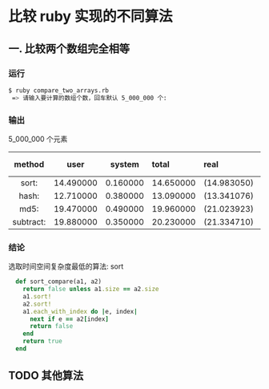 # 比较 ruby 实现的不同算法


## 一. 比较两个数组完全相等

### 运行

```bash
$ ruby compare_two_arrays.rb 
 => 请输入要计算的数组个数，回车默认 5_000_000 个: 
```

### 输出

5_000_000 个元素

  method   |  user  |system | total         |real     | extra-memery
:---------:|:------:|:-----:|:----------|:-------------|:-------------|
sort:  |14.490000  | 0.160000 | 14.650000 |(14.983050) | - |
hash: | 12.710000 |  0.380000 | 13.090000 | (13.341076) | O(N) | 
md5:  |19.470000 |  0.490000 | 19.960000 | (21.023923) | - |
subtract: | 19.880000  | 0.350000 | 20.230000 | (21.334710) | O(N) |



### 结论

选取时间空间复杂度最低的算法: sort

```ruby
  def sort_compare(a1, a2)
    return false unless a1.size == a2.size
    a1.sort!
    a2.sort!
    a1.each_with_index do |e, index|
      next if e == a2[index]
      return false 
    end
    return true 
  end
```

## TODO 其他算法